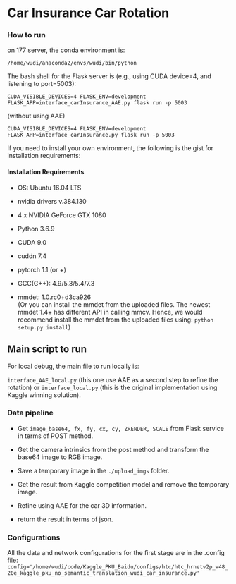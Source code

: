 # Car Insurance Car Rotation

### How to run 

on 177 server, the conda environment is:

`/home/wudi/anaconda2/envs/wudi/bin/python`

The bash shell for the Flask server is (e.g., using CUDA device=4, and listening to port=5003):

`CUDA_VISIBLE_DEVICES=4 FLASK_ENV=development FLASK_APP=interface_carInsurance_AAE.py flask run -p 5003`

(without using AAE)

`CUDA_VISIBLE_DEVICES=4 FLASK_ENV=development FLASK_APP=interface_carInsurance.py flask run -p 5003`
 
 
If you need to install your own environment, the following is the gist for
installation requirements:

#### Installation Requirements
- OS: Ubuntu 16.04 LTS 
- nvidia drivers v.384.130
- 4 x NVIDIA GeForce GTX 1080

- Python 3.6.9
- CUDA 9.0
- cuddn 7.4
- pytorch 1.1 (or +)
- GCC(G++): 4.9/5.3/5.4/7.3
- mmdet: 1.0.rc0+d3ca926  
(Or you can install the mmdet from the uploaded files. The newest mmdet 1.4+ has different API in calling mmcv.
Hence, we would recommend install the mmdet from the uploaded files using:
`python setup.py install`)


## Main script to run 
For local debug, the main file to run locally is:

`interface_AAE_local.py` (this one use AAE as a second step to refine the rotation)
or `interface_local.py` (this is the original implementation using Kaggle winning solution).

### Data pipeline

- Get `image_base64, fx, fy, cx, cy, ZRENDER, SCALE` from Flask service in terms of POST method.

- Get the camera intrinsics from the post method and transform the base64 image to RGB image.

- Save a temporary image in the `./upload_imgs`  folder.

- Get the result from Kaggle competition model and remove the temporary image.

- Refine using AAE for the car 3D information.

- return the result in terms of json.

### Configurations
 All the data and network configurations for the first stage are in the .config file:
 `config='/home/wudi/code/Kaggle_PKU_Baidu/configs/htc/htc_hrnetv2p_w48_20e_kaggle_pku_no_semantic_translation_wudi_car_insurance.py'` 

